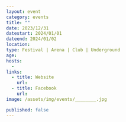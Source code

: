 ```yaml
---
layout: event
category: events
title: ""
date: 2023/12/31
datestart: 2024/01/01
dateend: 2024/01/02
location:
type: Festival | Arena | Club | Underground
age:
hosts:
  -
links:
  - title: Website
    url:
  - title: Facebook
    url:
image: /assets/img/events/________.jpg

published: false
---
```

